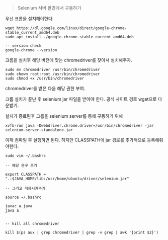 > Selenium 서버 환경에서 구동하기

우선 크롬을 설치해야한다.

``` shell
wget https://dl.google.com/linux/direct/google-chrome-stable_current_amd64.deb
sudo apt install ./google-chrome-stable_current_amd64.deb

-- version check
google-chrome --version

```
크롬을 설치후 해당 버전에 맞는 chromedriver를 찾아서 설치해주자.

```shell
sudo mv chromedriver /usr/bin/chromedriver 
sudo chown root:root /usr/bin/chromedriver 
sudo chmod +x /usr/bin/chromedriver
```
chromedriver를 받은 다음 해당 권한 부여.

크롬 설치가 끝난 후 selenium jar 파일을 받아야 한다. 공식 사이트 경로 wget으로 다운받기.

설치가 종료된후 크롬을 selenium server를 통해 구동하기 위해

```shell
xvfb-run java -Dwebdriver.chrome.driver=/usr/bin/chromedriver -jar selenium-server-standalone.jar
```

이제 컴파일 후 실행하면 된다. 하지만 CLASSPATH에 jar 경로를 추가적으로 등록해줘야한다.

```shell
sudo vim ~/.bashrc

-- 해당 문구 추가

export CLASSPATH = ".:$JAVA_HOME/lib:/usr/home/ubuntu/driver/selenium.jar"

-- 그리고 적용시켜주기

source ~/.bashrc

javac a.java
java a


-- kill all chromedriver

kill $(ps aux | grep chromedriver | grep -v grep | awk '{print $2}')
```

